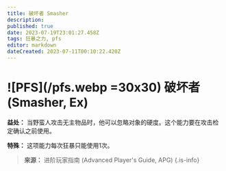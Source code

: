 ```yaml
---
title: 破坏者 Smasher
description: 
published: true
date: 2023-07-19T23:01:27.458Z
tags: 狂暴之力, pfs
editor: markdown
dateCreated: 2023-07-11T00:10:22.420Z
---
```


# ![PFS](/pfs.webp =30x30) 破坏者 (Smasher, Ex)

**益处：** 当野蛮人攻击无主物品时，他可以忽略对象的硬度。这个能力要在攻击检定确认之前使用。

**特殊：** 这项能力每次狂暴只能使用1次。

> **来源：** 进阶玩家指南 (Advanced Player's Guide, APG)
{.is-info}
